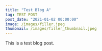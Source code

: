 ```yaml
---
title: "Test Blog A"
tag: TEST POST
post_date: "2021-01-02 00:00:00"
image: /images/filler.jpeg
thumbnail: /images/filler_thumbnail.jpeg
---
```


This is a test blog post.
